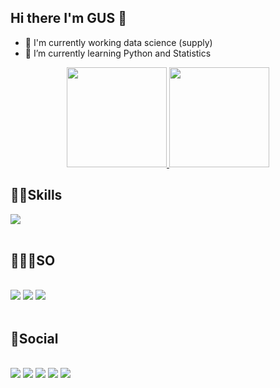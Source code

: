## Hi there I'm GUS 👾
- 🔭 I'm currently working data science (supply)
- 🌱 I’m currently learning Python and Statistics

<div align="center">
<a href="https://github.com/TyrionLnnstr">
<img height="160em" src="https://github-readme-stats.vercel.app/api?username=TyrionLnnstr&count_private=true&show_icons=true&theme=radical"/>
 <img height="160em" src="https://github-readme-stats.vercel.app/api/top-langs/?username=TyrionLnnstr&count_private=true&show_icons=true&theme=radical"/>
 </a>
</div>  
 
## 🥷🏽Skills
<div>
  <img src="https://skillicons.dev/icons?i=gcp,python,git&perline=3">
  
</div><br>

## 🧑🏽‍💻SO
<div style="display: inline_block"> <br>
<img src = 'https://img.shields.io/badge/mac%20os-000000?style=for-the-badge&logo=apple&logoColor=white'>
<img src = 'https://img.shields.io/badge/Linux_Mint-87CF3E?style=for-the-badge&logo=linux-mint&logoColor=white'>  
<img src = 'https://img.shields.io/badge/Android-3DDC84?style=for-the-badge&logo=android&logoColor=white'>
</div> <br>

## 📱Social
<div style="display: inline_block"> <br>
<a href="https://public.tableau.com/app/profile/gustavo.santos.jos."><img src="https://img.shields.io/badge/Tableau-E97627?style=for-the-badge&logo=Tableau&logoColor=white"></a>
<a href="https://www.linkedin.com/in/gusdata"><img src='https://img.shields.io/badge/LinkedIn-0077B5?style=for-the-badge&logo=linkedin&logoColor=white'></a>
<a href="https://api.whatsapp.com/send?phone=5511970190176"><img src='https://img.shields.io/badge/WhatsApp-25D366?style=for-the-badge&logo=whatsapp&logoColor=white'></a>
<a href="https://t.me/FiodorDostoievski"><img src='https://img.shields.io/badge/Telegram-2CA5E0?style=for-the-badge&logo=telegram&logoColor=white'></a>
<a href="https://www.instagram.com/gus.net.br/"><img src = 'https://img.shields.io/badge/Instagram-E4405F?style=for-the-badge&logo=instagram&logoColor=white'></a>

</div> <br>
